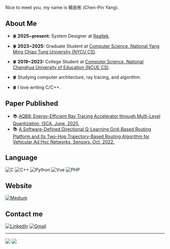Nice to meet you, my name is 楊辰彬 (Chen-Pin Yang).

About Me
---

- 🍀 **2025~present:** System Designer at [Realtek](https://www.realtek.com/).

- 🍀 **2023~2025:** Graduate Student at [Computer Science, National Yang Ming Chiao Tung University (NYCU CS)](https://www.cs.nycu.edu.tw/).

- 🍀 **2019~2023:** College Student at [Computer Science, National Changhua University of Education (NCUE CS)](https://www.csie.ncue.edu.tw/csie/).

- 🍀 Studying computer architecture, ray tracing, and algorithm.

- 🍀 I love writing C/C++.

Paper Published
---

- 📚 [AQB8: Energy-Efficient Ray Tracing Accelerator through Multi-Level Quantization, ISCA, June, 2025.](https://dl.acm.org/doi/10.1145/3695053.3731104)
- 📚 [A Software-Defined Directional Q-Learning Grid-Based Routing Platform and Its Two-Hop Trajectory-Based Routing Algorithm for Vehicular Ad Hoc Networks, Sensors, Oct, 2022.](https://www.mdpi.com/1424-8220/22/21/8222)

Language
---

![C](https://img.shields.io/badge/c-%2300599C.svg?style=for-the-badge&logo=c&logoColor=white)
![C++](https://img.shields.io/badge/cpp-%2300599C.svg?style=for-the-badge&logo=cpp&logoColor=white)
![Python](https://img.shields.io/badge/python-3670A0?style=for-the-badge&logo=python&logoColor=ffdd54)
![Vue](https://img.shields.io/badge/Vue.js-35495E?style=for-the-badge&logo=vuedotjs&logoColor=4FC08D)
![PHP](https://img.shields.io/badge/php-%23777BB4.svg?style=for-the-badge&logo=php&logoColor=white)

Website
---

[![Medium](https://img.shields.io/badge/Medium-000000?style=for-the-badge&logo=About.me&logoColor=white)](https://medium.com/@ycpin) 

Contact me
---

[![LinkedIn](https://img.shields.io/badge/linkedin-%230077B5.svg?style=for-the-badge&logo=linkedin&logoColor=white)](https://www.linkedin.com/in/%E8%BE%B0%E5%BD%AC-%E6%A5%8A-0a065221a/)
[![Gmail](https://img.shields.io/badge/Gmail-D14836?style=for-the-badge&logo=gmail&logoColor=white)](mailto:ycpin0624@gmail.com)

---
<a href="https://github.com/ycpin/github-readme-stats-sigma-five"><img align="center" src="https://github-readme-stats.vercel.app/api/top-langs/?username=ycpranchu&layout=donut&theme=tokyonight&hide_border=true" /></a>    <a href="https://github.com/anuraghazra/github-readme-stats"><img align="center" src="https://github-readme-stats.vercel.app/api?username=ycpranchu&show_icons=true&include_all_commits=true&theme=tokyonight&hide_border=true" /></a>
